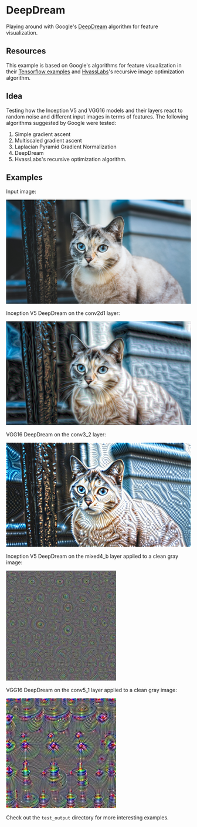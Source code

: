 # DeepDream
Playing around with Google's [DeepDream](https://ai.googleblog.com/2015/06/inceptionism-going-deeper-into-neural.html) algorithm for feature visualization.

## Resources
This example is based on Google's algorithms for feature visualization in their [Tensorflow examples](https://github.com/tensorflow/tensorflow/tree/master/tensorflow/examples/tutorials/deepdream) and [HvassLabs](https://github.com/Hvass-Labs/TensorFlow-Tutorials)'s recursive image optimization algorithm. 

## Idea
Testing how the Inception V5 and VGG16 models and their layers react to random noise and different input images in terms of features. The following algorithms suggested by Google were tested:
1. Simple gradient ascent
2. Multiscaled gradient ascent
3. Laplacian Pyramid Gradient Normalization
4. DeepDream
5. HvassLabs's recursive optimization algorithm.

## Examples
Input image:

![Cat](https://github.com/JadeBlue96/DeepDream/blob/master/test_images/cat.jpg)

Inception V5 DeepDream on the conv2d1 layer:

![CatDeep](https://github.com/JadeBlue96/DeepDream/blob/master/test_output/output_cat_Inception5h_conv2d1_recursive_optimize.jpg)

VGG16 DeepDream on the conv3_2 layer:

![CatDeep2](https://github.com/JadeBlue96/DeepDream/blob/master/test_output/output_cat_VGG16_conv3_2_recursive_optimize.jpg)

Inception V5 DeepDream on the mixed4_b layer applied to a clean gray image:

![IncGray](https://github.com/JadeBlue96/DeepDream/blob/master/test_output/output_Inception5h_mixed4b_render_deepdream.jpg)

VGG16 DeepDream on the conv5_1 layer applied to a clean gray image:

![VGGGray](https://github.com/JadeBlue96/DeepDream/blob/master/test_output/output_VGG16_conv5_1_render_deepdream.jpg)

Check out the `test_output` directory for more interesting examples.
